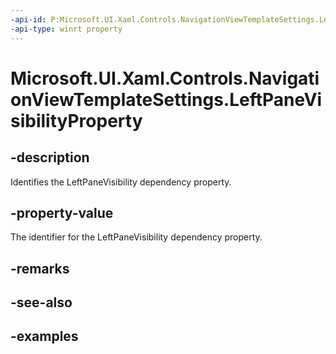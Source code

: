 ```yaml
---
-api-id: P:Microsoft.UI.Xaml.Controls.NavigationViewTemplateSettings.LeftPaneVisibilityProperty
-api-type: winrt property
---
```

<!-- Property syntax.
public DependencyProperty LeftPaneVisibilityProperty { get; }
-->

# Microsoft.UI.Xaml.Controls.NavigationViewTemplateSettings.LeftPaneVisibilityProperty


## -description

Identifies the LeftPaneVisibility dependency property.


## -property-value

The identifier for the LeftPaneVisibility dependency property.


## -remarks


## -see-also


## -examples


